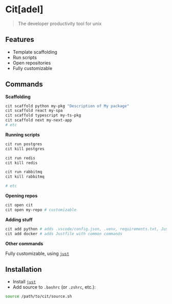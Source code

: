 # Cit[adel]

> The developer productivity tool for unix

## Features
- Template scaffolding
- Run scripts
- Open repositories
- Fully customizable

## Commands

**Scaffolding**

```bash
cit scaffold python my-pkg "Description of My package"
cit scaffold react my-spa
cit scaffold typescript my-ts-pkg
cit scaffold next my-next-app
# etc
```

**Running scripts**

```bash
cit run postgres
cit kill postgres

cit run redis
cit kill redis

cit run rabbitmq
cit kill rabbitmq

# etc
```

**Opening repos**

```bash
cit open cit
cit open my-repo # customizable
```

**Adding stuff**

```bash
cit add python # adds .vscode/config.json, .venv, requirements.txt, Justfile (with some commands)
cit add docker # adds Justfile with common commands
```

**Other commands**

Fully customizable, using [`just`](https://github.com/casey/just)

## Installation

- Install [`just`](https://just.systems/man/en/packages.html)
- Add source to `.bashrc` (or `.zshrc`, etc.):

```bash
source /path/to/cit/source.sh
```
